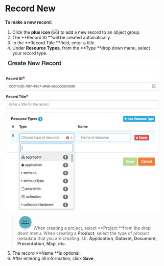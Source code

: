 # Record New

**To make a new record:**

1. Click the **plus icon \(**![](https://adiwg.gitbooks.io/mdeditor/content/v/0f34b4eb41e0ced01c4c34b14a8fee12e2e03b05/assets/symbol_plus_16.png)\) to add a new record to an object group.
2. The **Record ID **will be created automatically.
3. In the **Record Title **field, enter a title.
4. Under **Resource Types**, from the **Type **drop down menu, select your record type. 

![](/assets/create_new_record_page.png)

> ![](/assets/lcc_required_small.png)When creating a project, select **Project **from the drop down menu. When creating a **Product**, select the type of product metadata that you are creating. I.E. **Application**, **Dataset, Document**, **Presentation**, **Map**, **etc**.

5. The record **Name **is optional.
6. After entering all information, click **Save**.



